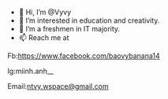 - 👋 Hi, I’m @Vyvy
- 👀 I’m interested in education and creativity.
- 🌱 I’m a freshmen in IT majority.
- 📫 Reach me at

Fb:https://www.facebook.com/baovybanana14

Ig:miinh.anh__

Email:ntvy.wspace@gmail.com

<!---
vyvy1402/vyvy1402 is a ✨ special ✨ repository because its `READVyvy.md` (this file) appears on your GitHub profile.
You can click the Preview link to take a look at your changes.
--->
